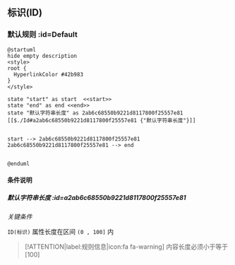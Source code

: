 ## 标识(ID) <!-- {docsify-ignore-all} -->

   

### 默认规则 :id=Default

```plantuml
@startuml
hide empty description
<style>
root {
  HyperlinkColor #42b983
}
</style>

state "start" as start  <<start>>
state "end" as end <<end>>
state "默认字符串长度" as 2ab6c68550b9221d8117800f25557e81 [[$./Id#a2ab6c68550b9221d8117800f25557e81 {"默认字符串长度"}]]


start --> 2ab6c68550b9221d8117800f25557e81 
2ab6c68550b9221d8117800f25557e81 --> end 


@enduml
```

#### 条件说明

##### 默认字符串长度 :id=a2ab6c68550b9221d8117800f25557e81


*关键条件*


`ID(标识)` 属性长度在区间 `(0 , 100]` 内

> [!ATTENTION|label:规则信息|icon:fa fa-warning]
> 内容长度必须小于等于[100]








